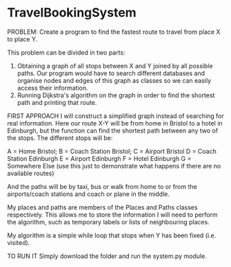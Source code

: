 # TravelBookingSystem

PROBLEM: Create a program to find the fastest route to travel from place X to place Y.

This problem can be divided in two parts: 
1) Obtaining a graph of all stops between X and Y joined by all possible paths. Our program would have to search different databases and organise nodes and edges of this graph as classes so we can easily access their information.
2) Running Dijkstra's algorithm on the graph in order to find the shortest path and printing that route.

FIRST APPROACH
I will construct a simplified graph instead of searching for real information. Here our route X-Y will be from home in Bristol to a hotel in Edinburgh, but the function can find the shortest path between any two of the stops. The different stops will be:

A = Home Bristol;
B = Coach Station Bristol;
C = Airport Bristol
D = Coach Station Edinburgh
E = Airport Edinburgh
F = Hotel Edinburgh
G = Somewhere Else (use this just to demonstrate what happens if there are no available routes)

And the paths will be by taxi, bus or walk from home to or from the airports/coach stations and coach or plane in the middle.

My places and paths are members of the Places and Paths classes respectively. This allows me to store the information I will need to perform the algorithm, such as temporary labels or lists of neighbouring places.

My algorithm is a simple while loop that stops when Y has been fixed (i.e. visited). 

TO RUN IT
Simply download the folder and run the system.py module.
